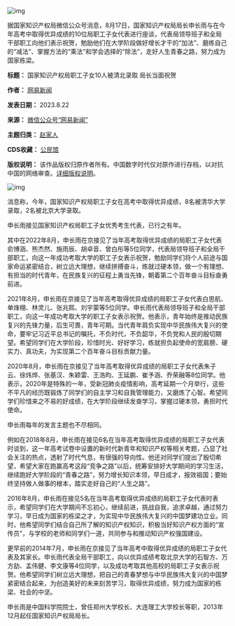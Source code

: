![img](https://mmbiz.qpic.cn/mmbiz_jpg/g6ymh8W6lAHl8VXgpbOltnuCVw98zfAnC9cDFTYibLGWfAYoP49ZWHaWLvptwm03sa5BzoicT3TzqkSoFsdpiakEA/640)


据国家知识产权局微信公众号消息，8月17日，国家知识产权局局长申长雨与在今年高考中取得优异成绩的10位局职工子女代表进行座谈，代表局领导班子和全局干部职工向他们表示祝贺，勉励他们在大学阶段做好增长才干的“加法”、磨练自己的“减法”、掌握方法的“乘法”和学会选择的“除法”，走好人生青春之路，努力成为国家栋梁。




**标题：** 国家知识产权局职工子女10人被清北录取 局长当面祝贺  

**作者：** [网易新闻](https://chinadigitaltimes.net/space/网易新闻)  

**发表日期：** 2023.8.22  

**来源：** [微信公众号“网易新闻”](https://web.archive.org/web/20230822135319/https://mp.weixin.qq.com/s/MIixks4qsPut1aBSFBZL9g)  

**主题归类：** [赵家人](https://chinadigitaltimes.net/space/赵家人)  

**CDS收藏：** [公民馆](https://chinadigitaltimes.net/space/%E5%85%AC%E6%B0%91%E9%A6%86)  

**版权说明：** 该作品版权归原作者所有。中国数字时代仅对原作进行存档，以对抗中国的网络审查。[详细版权说明](https://chinadigitaltimes.net/chinese/copyright)。


![img](https://mmbiz.qpic.cn/mmbiz_jpg/g6ymh8W6lAHl8VXgpbOltnuCVw98zfAnP6RR6ibkAOq1LoqwMBCSUkwMApfCR1FE17Rqsn3QY3VNMHWe4R9ibYLw/640)


消息称，今年，国家知识产权局职工子女在高考中取得优异成绩，8名被清华大学录取，2名被北京大学录取。


申长雨接见国家知识产权局职工子女优秀考生代表，已行之有年。


其中在2022年8月，申长雨在京接见了当年高考取得优异成绩的局职工子女代表俞博涵、熊杰然、施雨辰、胡卓音、曾白彤等5位同学，代表局领导班子和全局干部职工，向这一年成功考取大学的职工子女表示祝贺，勉励同学们将个人前途与国家命运紧密结合，树立远大理想，继续拼搏奋斗，练就过硬本领，做一个有理想、有担当的时代青年，在民族复兴的征程上勇当先锋，朝着第二个百年奋斗目标奋勇前进。


2021年8月，申长雨在京接见了当年高考取得优异成绩的局职工子女代表白思航、单烽栩、林灵儿、张兆熙、刘宇蒙等5位同学。申长雨代表局领导班子和全局干部职工，向这一年成功考取大学的职工子女表示祝贺。他表示，青年始终是推动民族复兴的先锋力量，后生可畏，青年可期。当代青年肩负实现中华民族伟大复兴的使命，要牢记习近平总书记的嘱托，不负时代，不负韶华，不负党和人民的殷切期望。希望同学们在大学阶段，珍惜时光、好好学习，练就担负起使命的宽肩膀、硬实力、真功夫，为实现第二个百年奋斗目标贡献力量。


2020年8月，申长雨在京接见了当年高考取得优异成绩的局职工子女代表朱子云、徐炜烨、张基汉、朱颖雷、王浩昀、王延鹏、崔予涵、乔荣融等8位同学。他表示，2020年是特殊的一年，受新冠肺炎疫情影响，高考延期一个月举行，这些不平凡的经历既锻炼了同学们的自主学习和自我管理能力，又磨炼了心智。希望同学们珍惜来之不易的好成绩，在大学阶段继续发奋学习，掌握过硬本领，勇担时代使命。


申长雨每年的发言主题也不尽相同。


例如在2018年8月，申长雨在接见6名在当年高考取得优异成绩的局职工子女代表时谈到，这一年高考试卷中设置的新时代新青年和知识产权等相关考题，凸显了社会关注的热点，透射了时代气息，有很强的导向性。他还对同学们提出了殷切希望，希望大家在跑赢高考这段“竞争之路”以后，统筹安排好大学期间的学习生活，继续跑好大学阶段的“青春之路”，努力增长知识本领，早日成才，报效祖国；要始终坚持做人做事的根本，踏实走好自己的“人生之路”。


2016年8月，申长雨在接见5名在当年高考取得优异成绩的局职工子女代表时表示，希望同学们在大学期间不忘初心，继续前进，挑战自我，追求卓越，通过努力学习，早日成为国家的栋梁之才，为实现中华民族伟大复兴的中国梦建功立业。同时，他希望同学们结合自己所了解的知识产权知识，积极当好知识产权方面的“宣传员”，与学校的老师和同学们一道，共同参与和推动知识产权强国建设。


更早前的2014年7月，申长雨在京接见了当年高考中取得优异成绩的局职工子女代表及其家长。申长雨代表全局干部职工，向以优异成绩考取北京大学的石智方、万方劼、孟伟健、李文康等4位同学，以及成功考取其他高校的局职工子女表示祝贺。他希望同学们树立远大理想，把自己的青春梦想与中华民族伟大复兴的中国梦紧密结合起来，为创造美好的未来刻苦学习，取得优异成绩，努力成为国家的栋梁、社会的中坚。


申长雨是中国科学院院士，曾任郑州大学校长、大连理工大学校长等职，2013年12月起任国家知识产权局局长。

